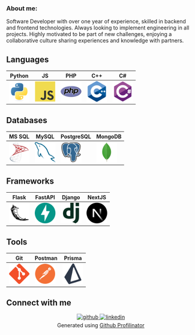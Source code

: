 ### About me:
Software Developer with over one year of experience, skilled in backend and frontend technologies. Always looking to implement engineering in all projects. Highly motivated to be part of new challenges, enjoying a collaborative culture sharing experiences and knowledge with partners.  

## Languages  
| Python | JS | PHP | C++ | C# |
|----------|----------|----------|-----| ------ |
| <img src="https://github.com/devicons/devicon/blob/master/icons/python/python-original.svg" title="Python" alt="Python" width="55" height="55"/> | <img src="https://github.com/devicons/devicon/blob/master/icons/javascript/javascript-original.svg" title="JavaScript" alt="JavaScript" width="55" height="55"/> | <img src="https://github.com/devicons/devicon/blob/master/icons/php/php-original.svg" title="PHP"  alt="PHP" width="55" height="55"/> | <img src="https://github.com/devicons/devicon/blob/master/icons/cplusplus/cplusplus-original.svg" title="C++" alt="C++" width="55" height="55"/> | <img src="https://github.com/devicons/devicon/blob/master/icons/csharp/csharp-original.svg" title="C#" alt="C#" width="55" height="55"/> |    

## Databases  
| MS SQL | MySQL | PostgreSQL | MongoDB |
|----------|----------|----------|-----|
| <img src="https://github.com/devicons/devicon/blob/master/icons/microsoftsqlserver/microsoftsqlserver-original.svg" title="MS SQL" alt="MS SQL" width="55" height="55">| <img src="https://github.com/devicons/devicon/blob/master/icons/mysql/mysql-original.svg" title="MySQL" alt="MySQL" width="55" height="55"> | <img src="https://github.com/devicons/devicon/blob/master/icons/postgresql/postgresql-original.svg" title="PostgreSQL" alt="PostgreSQL" width="55" height="55"> | <img src="https://github.com/devicons/devicon/blob/master/icons/mongodb/mongodb-original.svg" title="MongoDB" alt="MongoDB" width="55" height="55"> |

## Frameworks  
| Flask | FastAPI | Django | NextJS |
|----------|----------|----------|-----|
| <img src="https://github.com/devicons/devicon/blob/master/icons/flask/flask-original.svg" title="Flask" alt="Flask" width="55" height="55"> | <img src="https://github.com/devicons/devicon/blob/master/icons/fastapi/fastapi-original.svg" title="FastAPI" alt="FastAPI" width="55" height="55"> | <img src="https://github.com/devicons/devicon/blob/master/icons/django/django-plain.svg" title="Django" alt="Django" width="55" height="55"> | <img src="https://github.com/devicons/devicon/blob/master/icons/nextjs/nextjs-original.svg" title="NextJS" alt="NextJS" width="55" height="55"> |

## Tools  
| Git | Postman | Prisma |
|----------|----------|----------|
| <img src="https://github.com/devicons/devicon/blob/master/icons/git/git-original.svg" title="Git" alt="Git" width="55" height="55"> | <img src="https://github.com/devicons/devicon/blob/master/icons/postman/postman-original.svg" title="Postman" alt="Postman" width="55" height="55"> | <img src="https://github.com/devicons/devicon/blob/master/icons/prisma/prisma-original.svg" title="Prisma" alt="Prisma" width="55" height="55"> |

## Connect with me  
<div align="center">
<a href="https://github.com/Gokruzk" target="_blank">
<img src=https://img.shields.io/badge/github-%2324292e.svg?&style=for-the-badge&logo=github&logoColor=white alt=github style="margin-bottom: 5px;" />
</a>
<a href="https://linkedin.com/in/nigell-marcel-jama-oyarvide-6998921a8" target="_blank">
<img src=https://img.shields.io/badge/linkedin-%231E77B5.svg?&style=for-the-badge&logo=linkedin&logoColor=white alt=linkedin style="margin-bottom: 5px;" />
</a>  
</div>  

<div align="center">Generated using <a href="https://profilinator.rishav.dev/" target="_blank">Github Profilinator</a></div>
